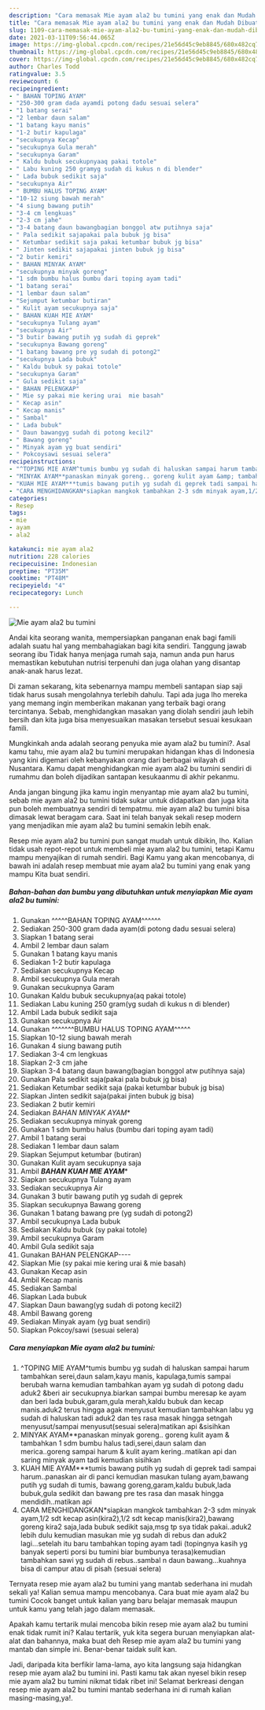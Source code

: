 ```yaml
---
description: "Cara memasak Mie ayam ala2 bu tumini yang enak dan Mudah Dibuat"
title: "Cara memasak Mie ayam ala2 bu tumini yang enak dan Mudah Dibuat"
slug: 1109-cara-memasak-mie-ayam-ala2-bu-tumini-yang-enak-dan-mudah-dibuat
date: 2021-03-11T09:56:44.065Z
image: https://img-global.cpcdn.com/recipes/21e56d45c9eb8845/680x482cq70/mie-ayam-ala2-bu-tumini-foto-resep-utama.jpg
thumbnail: https://img-global.cpcdn.com/recipes/21e56d45c9eb8845/680x482cq70/mie-ayam-ala2-bu-tumini-foto-resep-utama.jpg
cover: https://img-global.cpcdn.com/recipes/21e56d45c9eb8845/680x482cq70/mie-ayam-ala2-bu-tumini-foto-resep-utama.jpg
author: Charles Todd
ratingvalue: 3.5
reviewcount: 6
recipeingredient:
- " BAHAN TOPING AYAM"
- "250-300 gram dada ayamdi potong dadu sesuai selera"
- "1 batang serai"
- "2 lembar daun salam"
- "1 batang kayu manis"
- "1-2 butir kapulaga"
- "secukupnya Kecap"
- "secukupnya Gula merah"
- "secukupnya Garam"
- " Kaldu bubuk secukupnyaaq pakai totole"
- " Labu kuning 250 gramyg sudah di kukus n di blender"
- " Lada bubuk sedikit saja"
- "secukupnya Air"
- " BUMBU HALUS TOPING AYAM"
- "10-12 siung bawah merah"
- "4 siung bawang putih"
- "3-4 cm lengkuas"
- "2-3 cm jahe"
- "3-4 batang daun bawangbagian bonggol atw putihnya saja"
- " Pala sedikit sajapakai pala bubuk jg bisa"
- " Ketumbar sedikit saja pakai ketumbar bubuk jg bisa"
- " Jinten sedikit sajapakai jinten bubuk jg bisa"
- "2 butir kemiri"
- " BAHAN MINYAK AYAM"
- "secukupnya minyak goreng"
- "1 sdm bumbu halus bumbu dari toping ayam tadi"
- "1 batang serai"
- "1 lembar daun salam"
- "Sejumput ketumbar butiran"
- " Kulit ayam secukupnya saja"
- " BAHAN KUAH MIE AYAM"
- "secukupnya Tulang ayam"
- "secukupnya Air"
- "3 butir bawang putih yg sudah di geprek"
- "secukupnya Bawang goreng"
- "1 batang bawang pre yg sudah di potong2"
- "secukupnya Lada bubuk"
- " Kaldu bubuk sy pakai totole"
- "secukupnya Garam"
- " Gula sedikit saja"
- " BAHAN PELENGKAP"
- " Mie sy pakai mie kering urai  mie basah"
- " Kecap asin"
- " Kecap manis"
- " Sambal"
- " Lada bubuk"
- " Daun bawangyg sudah di potong kecil2"
- " Bawang goreng"
- " Minyak ayam yg buat sendiri"
- " Pokcoysawi sesuai selera"
recipeinstructions:
- "^TOPING MIE AYAM^tumis bumbu yg sudah di haluskan sampai harum tambahkan serei,daun salam,kayu manis, kapulaga,tumis sampai berubah warna kemudian tambahkan ayam yg sudah di potong dadu aduk2 &amp;beri air secukupnya.biarkan sampai bumbu meresap ke ayam dan beri lada bubuk,garam,gula merah,kaldu bubuk dan kecap manis.aduk2 terus hingga agak menyusut kemudian tambahkan labu yg sudah di haluskan tadi aduk2 dan tes rasa masak hingga setngah menyusut/sampai menyusut(sesuai selera)matikan api &amp;sisihkan"
- "MINYAK AYAM**panaskan minyak goreng.. goreng kulit ayam &amp; tambahkan 1 sdm bumbu halus tadi,serei,daun salam dan merica..goreng sampai harum &amp; kulit ayam kering..matikan api dan saring minyak ayam tadi kemudian sisihkan"
- "KUAH MIE AYAM***tumis bawang putih yg sudah di geprek tadi sampai harum..panaskan air di panci kemudian masukan tulang ayam,bawang putih yg sudah di tumis, bawang goreng,garam,kaldu bubuk,lada bubuk,gula sedikit dan bawang pre tes rasa dan masak hingga mendidih..matikan api"
- "CARA MENGHIDANGKAN*siapkan mangkok tambahkan 2-3 sdm minyak ayam,1/2 sdt kecap asin(kira2),1/2 sdt kecap manis(kira2),bawang goreng kira2 saja,lada bubuk sedikit saja,msg tp sya tidak pakai..aduk2 lebih dulu kemudian masukan mie yg sudah di rebus dan aduk2 lagi...setelah itu baru tambahkan toping ayam tadi (topingnya kasih yg banyak seperti porsi bu tumini biar bumbunya terasa)kemudian tambahkan sawi yg sudah di rebus..sambal n daun bawang...kuahnya bisa di campur atau di pisah (sesuai selera)"
categories:
- Resep
tags:
- mie
- ayam
- ala2

katakunci: mie ayam ala2 
nutrition: 228 calories
recipecuisine: Indonesian
preptime: "PT35M"
cooktime: "PT48M"
recipeyield: "4"
recipecategory: Lunch

---
```



![Mie ayam ala2 bu tumini](https://img-global.cpcdn.com/recipes/21e56d45c9eb8845/680x482cq70/mie-ayam-ala2-bu-tumini-foto-resep-utama.jpg)

Andai kita seorang wanita, mempersiapkan panganan enak bagi famili adalah suatu hal yang membahagiakan bagi kita sendiri. Tanggung jawab seorang ibu Tidak hanya menjaga rumah saja, namun anda pun harus memastikan kebutuhan nutrisi terpenuhi dan juga olahan yang disantap anak-anak harus lezat.

Di zaman  sekarang, kita sebenarnya mampu membeli santapan siap saji tidak harus susah mengolahnya terlebih dahulu. Tapi ada juga lho mereka yang memang ingin memberikan makanan yang terbaik bagi orang tercintanya. Sebab, menghidangkan masakan yang diolah sendiri jauh lebih bersih dan kita juga bisa menyesuaikan masakan tersebut sesuai kesukaan famili. 



Mungkinkah anda adalah seorang penyuka mie ayam ala2 bu tumini?. Asal kamu tahu, mie ayam ala2 bu tumini merupakan hidangan khas di Indonesia yang kini digemari oleh kebanyakan orang dari berbagai wilayah di Nusantara. Kamu dapat menghidangkan mie ayam ala2 bu tumini sendiri di rumahmu dan boleh dijadikan santapan kesukaanmu di akhir pekanmu.

Anda jangan bingung jika kamu ingin menyantap mie ayam ala2 bu tumini, sebab mie ayam ala2 bu tumini tidak sukar untuk didapatkan dan juga kita pun boleh membuatnya sendiri di tempatmu. mie ayam ala2 bu tumini bisa dimasak lewat beragam cara. Saat ini telah banyak sekali resep modern yang menjadikan mie ayam ala2 bu tumini semakin lebih enak.

Resep mie ayam ala2 bu tumini pun sangat mudah untuk dibikin, lho. Kalian tidak usah repot-repot untuk membeli mie ayam ala2 bu tumini, tetapi Kamu mampu menyajikan di rumah sendiri. Bagi Kamu yang akan mencobanya, di bawah ini adalah resep membuat mie ayam ala2 bu tumini yang enak yang mampu Kita buat sendiri.

<!--inarticleads1-->

##### Bahan-bahan dan bumbu yang dibutuhkan untuk menyiapkan Mie ayam ala2 bu tumini:

1. Gunakan  ^^^^^BAHAN TOPING AYAM^^^^^^
1. Sediakan 250-300 gram dada ayam(di potong dadu sesuai selera)
1. Siapkan 1 batang serai
1. Ambil 2 lembar daun salam
1. Gunakan 1 batang kayu manis
1. Sediakan 1-2 butir kapulaga
1. Sediakan secukupnya Kecap
1. Ambil secukupnya Gula merah
1. Gunakan secukupnya Garam
1. Gunakan  Kaldu bubuk secukupnya(aq pakai totole)
1. Sediakan  Labu kuning 250 gram(yg sudah di kukus n di blender)
1. Ambil  Lada bubuk sedikit saja
1. Gunakan secukupnya Air
1. Gunakan  ^^^^^^^BUMBU HALUS TOPING AYAM^^^^^
1. Siapkan 10-12 siung bawah merah
1. Gunakan 4 siung bawang putih
1. Sediakan 3-4 cm lengkuas
1. Siapkan 2-3 cm jahe
1. Siapkan 3-4 batang daun bawang(bagian bonggol atw putihnya saja)
1. Gunakan  Pala sedikit saja(pakai pala bubuk jg bisa)
1. Sediakan  Ketumbar sedikit saja (pakai ketumbar bubuk jg bisa)
1. Siapkan  Jinten sedikit saja(pakai jinten bubuk jg bisa)
1. Sediakan 2 butir kemiri
1. Sediakan  *BAHAN MINYAK AYAM**
1. Sediakan secukupnya minyak goreng
1. Gunakan 1 sdm bumbu halus (bumbu dari toping ayam tadi)
1. Ambil 1 batang serai
1. Sediakan 1 lembar daun salam
1. Siapkan Sejumput ketumbar (butiran)
1. Gunakan  Kulit ayam secukupnya saja
1. Ambil  ***BAHAN KUAH MIE AYAM****
1. Siapkan secukupnya Tulang ayam
1. Sediakan secukupnya Air
1. Gunakan 3 butir bawang putih yg sudah di geprek
1. Siapkan secukupnya Bawang goreng
1. Gunakan 1 batang bawang pre (yg sudah di potong2)
1. Ambil secukupnya Lada bubuk
1. Sediakan  Kaldu bubuk (sy pakai totole)
1. Ambil secukupnya Garam
1. Ambil  Gula sedikit saja
1. Gunakan  BAHAN PELENGKAP----
1. Siapkan  Mie (sy pakai mie kering urai &amp; mie basah)
1. Gunakan  Kecap asin
1. Ambil  Kecap manis
1. Sediakan  Sambal
1. Siapkan  Lada bubuk
1. Siapkan  Daun bawang(yg sudah di potong kecil2)
1. Ambil  Bawang goreng
1. Sediakan  Minyak ayam (yg buat sendiri)
1. Siapkan  Pokcoy/sawi (sesuai selera)




<!--inarticleads2-->

##### Cara menyiapkan Mie ayam ala2 bu tumini:

1. ^TOPING MIE AYAM^tumis bumbu yg sudah di haluskan sampai harum tambahkan serei,daun salam,kayu manis, kapulaga,tumis sampai berubah warna kemudian tambahkan ayam yg sudah di potong dadu aduk2 &amp;beri air secukupnya.biarkan sampai bumbu meresap ke ayam dan beri lada bubuk,garam,gula merah,kaldu bubuk dan kecap manis.aduk2 terus hingga agak menyusut kemudian tambahkan labu yg sudah di haluskan tadi aduk2 dan tes rasa masak hingga setngah menyusut/sampai menyusut(sesuai selera)matikan api &amp;sisihkan
1. MINYAK AYAM**panaskan minyak goreng.. goreng kulit ayam &amp; tambahkan 1 sdm bumbu halus tadi,serei,daun salam dan merica..goreng sampai harum &amp; kulit ayam kering..matikan api dan saring minyak ayam tadi kemudian sisihkan
1. KUAH MIE AYAM***tumis bawang putih yg sudah di geprek tadi sampai harum..panaskan air di panci kemudian masukan tulang ayam,bawang putih yg sudah di tumis, bawang goreng,garam,kaldu bubuk,lada bubuk,gula sedikit dan bawang pre tes rasa dan masak hingga mendidih..matikan api
1. CARA MENGHIDANGKAN*siapkan mangkok tambahkan 2-3 sdm minyak ayam,1/2 sdt kecap asin(kira2),1/2 sdt kecap manis(kira2),bawang goreng kira2 saja,lada bubuk sedikit saja,msg tp sya tidak pakai..aduk2 lebih dulu kemudian masukan mie yg sudah di rebus dan aduk2 lagi...setelah itu baru tambahkan toping ayam tadi (topingnya kasih yg banyak seperti porsi bu tumini biar bumbunya terasa)kemudian tambahkan sawi yg sudah di rebus..sambal n daun bawang...kuahnya bisa di campur atau di pisah (sesuai selera)




Ternyata resep mie ayam ala2 bu tumini yang mantab sederhana ini mudah sekali ya! Kalian semua mampu mencobanya. Cara buat mie ayam ala2 bu tumini Cocok banget untuk kalian yang baru belajar memasak maupun untuk kamu yang telah jago dalam memasak.

Apakah kamu tertarik mulai mencoba bikin resep mie ayam ala2 bu tumini enak tidak rumit ini? Kalau tertarik, yuk kita segera buruan menyiapkan alat-alat dan bahannya, maka buat deh Resep mie ayam ala2 bu tumini yang mantab dan simple ini. Benar-benar taidak sulit kan. 

Jadi, daripada kita berfikir lama-lama, ayo kita langsung saja hidangkan resep mie ayam ala2 bu tumini ini. Pasti kamu tak akan nyesel bikin resep mie ayam ala2 bu tumini nikmat tidak ribet ini! Selamat berkreasi dengan resep mie ayam ala2 bu tumini mantab sederhana ini di rumah kalian masing-masing,ya!.

